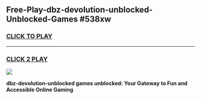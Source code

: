 
## Free-Play-dbz-devolution-unblocked-Unblocked-Games #538xw
<h3>
<a href="https://news.freeplayer.one?title=dbz-devolution-unblocked&ref=8M">CLICK TO PLAY</a></h3>
<hr>

<h3>
<a href="https://news.freeplayer.one?title=dbz-devolution-unblocked&ref=8M">CLICK 2 PLAY</a>
  
</h3>

<a href="https://news.freeplayer.one?title=dbz-devolution-unblocked&ref=8M"><img src="https://clearcache.store/games.png"></a>


**dbz-devolution-unblocked games unblocked: Your Gateway to Fun and Accessible Online Gaming**
